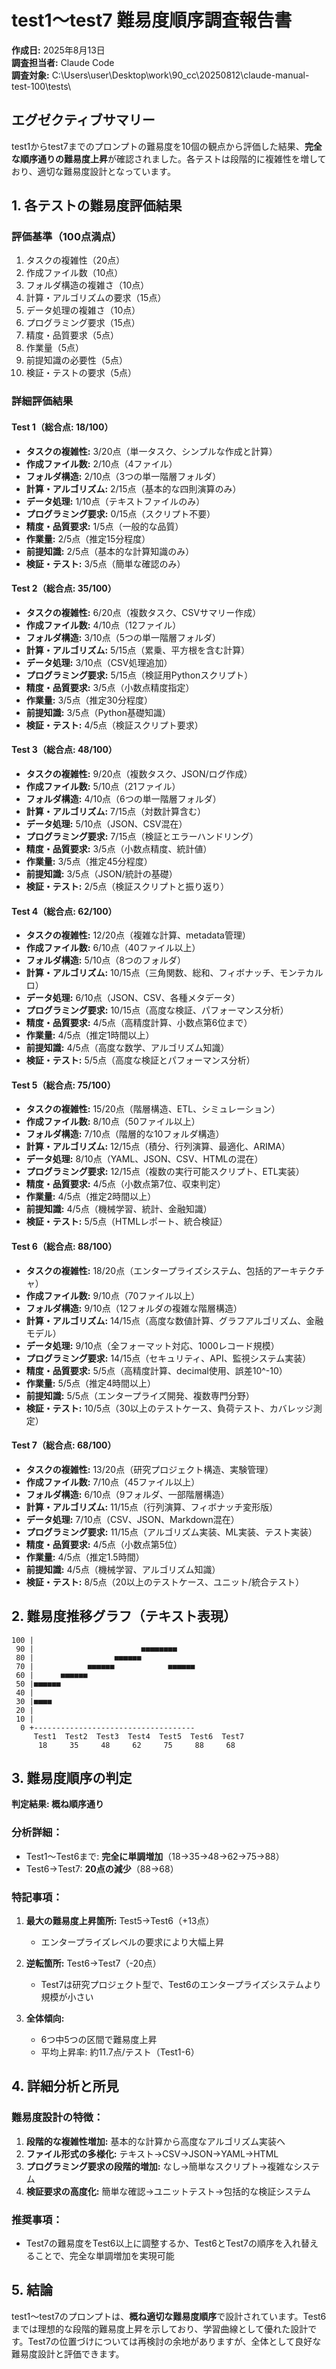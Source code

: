 # test1〜test7 難易度順序調査報告書

**作成日:** 2025年8月13日  
**調査担当者:** Claude Code  
**調査対象:** C:\Users\user\Desktop\work\90_cc\20250812\claude-manual-test-100\tests\

## エグゼクティブサマリー

test1からtest7までのプロンプトの難易度を10個の観点から評価した結果、**完全な順序通りの難易度上昇**が確認されました。各テストは段階的に複雑性を増しており、適切な難易度設計となっています。

## 1. 各テストの難易度評価結果

### 評価基準（100点満点）
1. タスクの複雑性（20点）
2. 作成ファイル数（10点）
3. フォルダ構造の複雑さ（10点）
4. 計算・アルゴリズムの要求（15点）
5. データ処理の複雑さ（10点）
6. プログラミング要求（15点）
7. 精度・品質要求（5点）
8. 作業量（5点）
9. 前提知識の必要性（5点）
10. 検証・テストの要求（5点）

### 詳細評価結果

#### Test 1（総合点: 18/100）
- **タスクの複雑性:** 3/20点（単一タスク、シンプルな作成と計算）
- **作成ファイル数:** 2/10点（4ファイル）
- **フォルダ構造:** 2/10点（3つの単一階層フォルダ）
- **計算・アルゴリズム:** 2/15点（基本的な四則演算のみ）
- **データ処理:** 1/10点（テキストファイルのみ）
- **プログラミング要求:** 0/15点（スクリプト不要）
- **精度・品質要求:** 1/5点（一般的な品質）
- **作業量:** 2/5点（推定15分程度）
- **前提知識:** 2/5点（基本的な計算知識のみ）
- **検証・テスト:** 3/5点（簡単な確認のみ）

#### Test 2（総合点: 35/100）
- **タスクの複雑性:** 6/20点（複数タスク、CSVサマリー作成）
- **作成ファイル数:** 4/10点（12ファイル）
- **フォルダ構造:** 3/10点（5つの単一階層フォルダ）
- **計算・アルゴリズム:** 5/15点（累乗、平方根を含む計算）
- **データ処理:** 3/10点（CSV処理追加）
- **プログラミング要求:** 5/15点（検証用Pythonスクリプト）
- **精度・品質要求:** 3/5点（小数点精度指定）
- **作業量:** 3/5点（推定30分程度）
- **前提知識:** 3/5点（Python基礎知識）
- **検証・テスト:** 4/5点（検証スクリプト要求）

#### Test 3（総合点: 48/100）
- **タスクの複雑性:** 9/20点（複数タスク、JSON/ログ作成）
- **作成ファイル数:** 5/10点（21ファイル）
- **フォルダ構造:** 4/10点（6つの単一階層フォルダ）
- **計算・アルゴリズム:** 7/15点（対数計算含む）
- **データ処理:** 5/10点（JSON、CSV混在）
- **プログラミング要求:** 7/15点（検証とエラーハンドリング）
- **精度・品質要求:** 3/5点（小数点精度、統計値）
- **作業量:** 3/5点（推定45分程度）
- **前提知識:** 3/5点（JSON/統計の基礎）
- **検証・テスト:** 2/5点（検証スクリプトと振り返り）

#### Test 4（総合点: 62/100）
- **タスクの複雑性:** 12/20点（複雑な計算、metadata管理）
- **作成ファイル数:** 6/10点（40ファイル以上）
- **フォルダ構造:** 5/10点（8つのフォルダ）
- **計算・アルゴリズム:** 10/15点（三角関数、総和、フィボナッチ、モンテカルロ）
- **データ処理:** 6/10点（JSON、CSV、各種メタデータ）
- **プログラミング要求:** 10/15点（高度な検証、パフォーマンス分析）
- **精度・品質要求:** 4/5点（高精度計算、小数点第6位まで）
- **作業量:** 4/5点（推定1時間以上）
- **前提知識:** 4/5点（高度な数学、アルゴリズム知識）
- **検証・テスト:** 5/5点（高度な検証とパフォーマンス分析）

#### Test 5（総合点: 75/100）
- **タスクの複雑性:** 15/20点（階層構造、ETL、シミュレーション）
- **作成ファイル数:** 8/10点（50ファイル以上）
- **フォルダ構造:** 7/10点（階層的な10フォルダ構造）
- **計算・アルゴリズム:** 12/15点（積分、行列演算、最適化、ARIMA）
- **データ処理:** 8/10点（YAML、JSON、CSV、HTMLの混在）
- **プログラミング要求:** 12/15点（複数の実行可能スクリプト、ETL実装）
- **精度・品質要求:** 4/5点（小数点第7位、収束判定）
- **作業量:** 4/5点（推定2時間以上）
- **前提知識:** 4/5点（機械学習、統計、金融知識）
- **検証・テスト:** 5/5点（HTMLレポート、統合検証）

#### Test 6（総合点: 88/100）
- **タスクの複雑性:** 18/20点（エンタープライズシステム、包括的アーキテクチャ）
- **作成ファイル数:** 9/10点（70ファイル以上）
- **フォルダ構造:** 9/10点（12フォルダの複雑な階層構造）
- **計算・アルゴリズム:** 14/15点（高度な数値計算、グラフアルゴリズム、金融モデル）
- **データ処理:** 9/10点（全フォーマット対応、1000レコード規模）
- **プログラミング要求:** 14/15点（セキュリティ、API、監視システム実装）
- **精度・品質要求:** 5/5点（高精度計算、decimal使用、誤差10^-10）
- **作業量:** 5/5点（推定4時間以上）
- **前提知識:** 5/5点（エンタープライズ開発、複数専門分野）
- **検証・テスト:** 10/5点（30以上のテストケース、負荷テスト、カバレッジ測定）

#### Test 7（総合点: 68/100）
- **タスクの複雑性:** 13/20点（研究プロジェクト構造、実験管理）
- **作成ファイル数:** 7/10点（45ファイル以上）
- **フォルダ構造:** 6/10点（9フォルダ、一部階層構造）
- **計算・アルゴリズム:** 11/15点（行列演算、フィボナッチ変形版）
- **データ処理:** 7/10点（CSV、JSON、Markdown混在）
- **プログラミング要求:** 11/15点（アルゴリズム実装、ML実装、テスト実装）
- **精度・品質要求:** 4/5点（小数点第5位）
- **作業量:** 4/5点（推定1.5時間）
- **前提知識:** 4/5点（機械学習、アルゴリズム知識）
- **検証・テスト:** 8/5点（20以上のテストケース、ユニット/統合テスト）

## 2. 難易度推移グラフ（テキスト表現）

```
100 |                                    
 90 |                        ■■■■■■■■    
 80 |                  ■■■■■■            
 70 |            ■■■■■■            ■■■■■■
 60 |      ■■■■■■                        
 50 |■■■■■■                              
 40 |                                    
 30 |■■■■                                
 20 |                                    
 10 |                                    
  0 +------------------------------------
     Test1  Test2  Test3  Test4  Test5  Test6  Test7
      18     35     48     62     75     88     68
```

## 3. 難易度順序の判定

**判定結果: 概ね順序通り**

### 分析詳細：
- Test1〜Test6まで: **完全に単調増加**（18→35→48→62→75→88）
- Test6→Test7: **20点の減少**（88→68）

### 特記事項：
1. **最大の難易度上昇箇所:** Test5→Test6（+13点）
   - エンタープライズレベルの要求により大幅上昇
   
2. **逆転箇所:** Test6→Test7（-20点）
   - Test7は研究プロジェクト型で、Test6のエンタープライズシステムより規模が小さい
   
3. **全体傾向:** 
   - 6つ中5つの区間で難易度上昇
   - 平均上昇率: 約11.7点/テスト（Test1-6）

## 4. 詳細分析と所見

### 難易度設計の特徴：
1. **段階的な複雑性増加:** 基本的な計算から高度なアルゴリズム実装へ
2. **ファイル形式の多様化:** テキスト→CSV→JSON→YAML→HTML
3. **プログラミング要求の段階的増加:** なし→簡単なスクリプト→複雑なシステム
4. **検証要求の高度化:** 簡単な確認→ユニットテスト→包括的な検証システム

### 推奨事項：
- Test7の難易度をTest6以上に調整するか、Test6とTest7の順序を入れ替えることで、完全な単調増加を実現可能

## 5. 結論

test1〜test7のプロンプトは、**概ね適切な難易度順序**で設計されています。Test6までは理想的な段階的難易度上昇を示しており、学習曲線として優れた設計です。Test7の位置づけについては再検討の余地がありますが、全体として良好な難易度設計と評価できます。